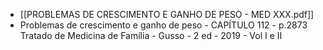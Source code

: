 - [[PROBLEMAS DE CRESCIMENTO E GANHO DE PESO - MED XXX.pdf]]
- Problemas de crescimento e ganho de peso - CAPÍTULO 112 - p.2873 Tratado de Medicina de Família - Gusso - 2 ed - 2019 - Vol I e II